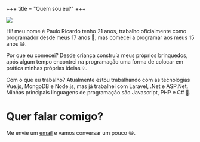 +++
title = "Quem sou eu?"
+++

<img
    src="https://avatars2.githubusercontent.com/u/20542050?s=400&u=dd2cda94b9fd4c62cb15be6d7dc4e33d211bee33&v=4"
    class="profile image"
/>

Hi! meu nome é Paulo Ricardo tenho 21 anos, trabalho oficialmente como programador desde
meus 17 anos :rocket:, mas comecei a programar aos meus 15 anos :sweat_smile:.

Por que eu comecei? Desde criança construía meus próprios brinquedos, após algum tempo
encontrei na programação uma forma de colocar em prática minhas próprias ideias :bulb:.

Com o que eu trabalho? Atualmente estou trabalhando com as tecnologias Vue.js, MongoDB
e Node.js, mas já trabalhei com Laravel, .Net e ASP.Net. Minhas principais linguagens de
programação são Javascript, PHP e C# :space_invader:.

# Quer falar comigo?
Me envie um <a href="mailto:pauloricardodsn@gmail.com">email</a> e vamos conversar um pouco :smiley:.